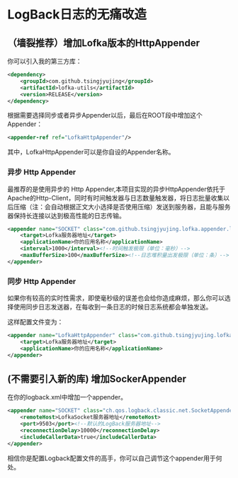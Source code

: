 # LogBack日志的无痛改造

## （墙裂推荐）增加Lofka版本的HttpAppender
你可以引入我的第三方库：

```xml
<dependency>
    <groupId>com.github.tsingjyujing</groupId>
    <artifactId>lofka-utils</artifactId>
    <version>RELEASE</version>
</dependency>
```

根据需要选择同步或者异步Appender以后，最后在ROOT段中增加这个Appender：
```xml
<appender-ref ref="LofkaHttpAppender"/>
```
其中，LofkaHttpAppender可以是你自设的Appender名称。

### 异步 Http Appender
最推荐的是使用异步的 Http Appender,本项目实现的异步HttpAppender依托于Apache的Http-Client，同时有时间触发器与日志数量触发器，将日志批量收集以后压缩（注：会自动根据正文大小选择是否使用压缩）发送到服务器，且能与服务器保持长连接以达到极高性能的日志传输。

```xml
<appender name="SOCKET" class="com.github.tsingjyujing.lofka.appender.logback.HttpAsyncAppender">
    <target>Lofka服务器地址</target>
    <applicationName>你的应用名称</applicationName>
    <interval>1000</interval><!--时间触发极限（单位：毫秒）-->
    <maxBufferSize>100</maxBufferSize><!--日志堆积量出发极限（单位：条）-->
</appender>
```

### 同步 Http Appender
如果你有较高的实时性需求，即使毫秒级的误差也会给你造成麻烦，那么你可以选择使用同步日志发送器，在每收到一条日志的时候日志系统都会单独发送。

这样配置文件变为：
```xml
<appender name="LofkaHttpAppender" class="com.github.tsingjyujing.lofka.appender.logback.HttpAppender">
    <target>Lofka服务器地址</target>
    <applicationName>你的应用名称</applicationName>
</appender>
```

## (不需要引入新的库) 增加SockerAppender
在你的logback.xml中增加一个appender。

```xml
<appender name="SOCKET" class="ch.qos.logback.classic.net.SocketAppender">
    <remoteHost>LofkaSocket服务器地址</remoteHost>
    <port>9503</port><!--默认的LogBack服务器地址-->
    <reconnectionDelay>10000</reconnectionDelay>
    <includeCallerData>true</includeCallerData>
</appender>
```

相信你是配置Logback配置文件的高手，你可以自己调节这个appender用于何处。
